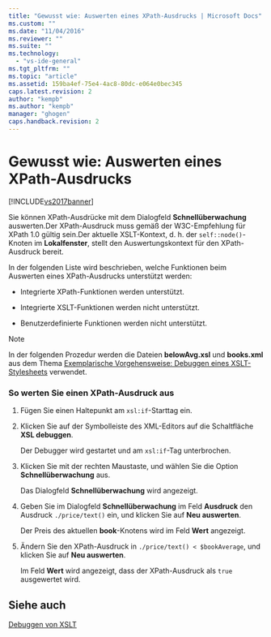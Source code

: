 ```yaml
---
title: "Gewusst wie: Auswerten eines XPath-Ausdrucks | Microsoft Docs"
ms.custom: ""
ms.date: "11/04/2016"
ms.reviewer: ""
ms.suite: ""
ms.technology: 
  - "vs-ide-general"
ms.tgt_pltfrm: ""
ms.topic: "article"
ms.assetid: 159ba4ef-75e4-4ac8-80dc-e064e0bec345
caps.latest.revision: 2
author: "kempb"
ms.author: "kempb"
manager: "ghogen"
caps.handback.revision: 2
---
```

# Gewusst wie: Auswerten eines XPath-Ausdrucks
[!INCLUDE[vs2017banner](../code-quality/includes/vs2017banner.md)]

Sie können XPath\-Ausdrücke mit dem Dialogfeld **Schnellüberwachung** auswerten.Der XPath\-Ausdruck muss gemäß der W3C\-Empfehlung für XPath 1.0 gültig sein.Der aktuelle XSLT\-Kontext, d. h. der `self::node()`\-Knoten im **Lokalfenster**, stellt den Auswertungskontext für den XPath\-Ausdruck bereit.  
  
 In der folgenden Liste wird beschrieben, welche Funktionen beim Auswerten eines XPath\-Ausdrucks unterstützt werden:  
  
-   Integrierte XPath\-Funktionen werden unterstützt.  
  
-   Integrierte XSLT\-Funktionen werden nicht unterstützt.  
  
-   Benutzerdefinierte Funktionen werden nicht unterstützt.  
  
> [!NOTE]
>  In der folgenden Prozedur werden die Dateien **belowAvg.xsl** und **books.xml** aus dem Thema [Exemplarische Vorgehensweise: Debuggen eines XSLT\-Stylesheets](../xml-tools/walkthrough-debug-an-xslt-style-sheet.md) verwendet.  
  
### So werten Sie einen XPath\-Ausdruck aus  
  
1.  Fügen Sie einen Haltepunkt am `xsl:if`\-Starttag ein.  
  
2.  Klicken Sie auf der Symbolleiste des XML\-Editors auf die Schaltfläche **XSL debuggen**.  
  
     Der Debugger wird gestartet und am `xsl:if`\-Tag unterbrochen.  
  
3.  Klicken Sie mit der rechten Maustaste, und wählen Sie die Option **Schnellüberwachung** aus.  
  
     Das Dialogfeld **Schnellüberwachung** wird angezeigt.  
  
4.  Geben Sie im Dialogfeld **Schnellüberwachung** im Feld **Ausdruck** den Ausdruck `./price/text()` ein, und klicken Sie auf **Neu auswerten**.  
  
     Der Preis des aktuellen **book**\-Knotens wird im Feld **Wert** angezeigt.  
  
5.  Ändern Sie den XPath\-Ausdruck in `./price/text() < $bookAverage`, und klicken Sie auf **Neu auswerten**.  
  
     Im Feld **Wert** wird angezeigt, dass der XPath\-Ausdruck als `true` ausgewertet wird.  
  
## Siehe auch  
 [Debuggen von XSLT](../xml-tools/debugging-xslt.md)
